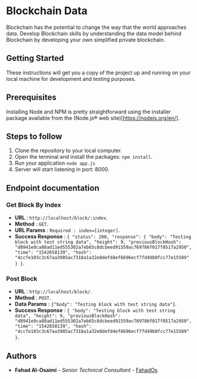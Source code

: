 # Blockchain Data

Blockchain has the potential to change the way that the world approaches data. Develop Blockchain skills by understanding the data model behind Blockchain by developing your own simplified private blockchain.

## Getting Started

These instructions will get you a copy of the project up and running on your local machine for development and testing purposes.

## Prerequisites

Installing Node and NPM is pretty straightforward using the installer package available from the (Node.js® web site)[https://nodejs.org/en/].


## Steps to follow

1. Clone the repository to your local computer.
2. Open the terminal and install the packages: `npm install`.
3. Run your application `node app.js`
4. Server will start listening in port: 8000. 


## Endpoint documentation

### Get Block By Index
* **URL** : `http://localhost/block/:index`.
* **Method** : `GET`.
* **URL Params** : `Required : index=[integer]`.
* **Success Response** : `{
    "status": 200,
    "response": {
        "body": "Testing block with test string data",
        "height": 9,
        "previousBlockHash": "d8941e8ca88ad11ed555302a7eb65c8dcbeed91559ac769786f017f8517a2950",
        "time": "1542658139",
        "hash": "4ccfe103c3c67aa3985ac7318a1a32e8defd4ef6696ecf7fd49b0fcc77e15589"
    }
}`.


### Post Block 
* **URL** : `http://localhost/block/`.
* **Method** : `POST`.
* **Data Params** : `{"body": "Testing block with test string data"}`.
* **Success Response** : `{
    "body": "Testing block with test string data",
    "height": 9,
    "previousBlockHash": "d8941e8ca88ad11ed555302a7eb65c8dcbeed91559ac769786f017f8517a2950",
    "time": "1542658139",
    "hash": "4ccfe103c3c67aa3985ac7318a1a32e8defd4ef6696ecf7fd49b0fcc77e15589"
}`.


## Authors
* **Fahad Al-Osaimi** - *Senior Technical Consultant* - [FahadOs](https://github.com/FahadOs)

